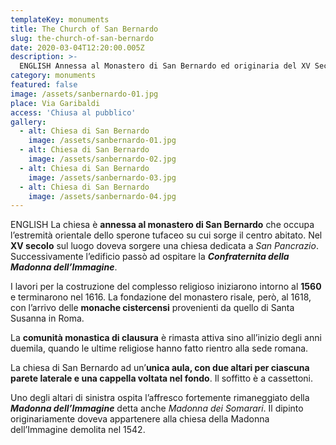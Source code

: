```yaml
---
templateKey: monuments
title: The Church of San Bernardo
slug: the-church-of-san-bernardo
date: 2020-03-04T12:20:00.005Z
description: >-
  ENGLISH Annessa al Monastero di San Bernardo ed originaria del XV Secolo ha ospitato prima la Confraternita della Madonna dell'Immagine e dal 1618 le monache cistercensi di clausura.
category: monuments
featured: false
image: /assets/sanbernardo-01.jpg
place: Via Garibaldi
access: 'Chiusa al pubblico'
gallery:
  - alt: Chiesa di San Bernardo
    image: /assets/sanbernardo-01.jpg
  - alt: Chiesa di San Bernardo
    image: /assets/sanbernardo-02.jpg
  - alt: Chiesa di San Bernardo
    image: /assets/sanbernardo-03.jpg
  - alt: Chiesa di San Bernardo
    image: /assets/sanbernardo-04.jpg
---
```

ENGLISH La chiesa è **annessa al monastero di San Bernardo** che occupa l’estremità orientale dello sperone tufaceo su cui sorge il centro abitato. Nel **XV secolo** sul luogo doveva sorgere una chiesa dedicata a _San Pancrazio_. Successivamente l’edificio passò ad ospitare la _**Confraternita della Madonna dell’Immagine**_.

I lavori per la costruzione del complesso religioso iniziarono intorno al **1560** e terminarono nel 1616. La fondazione del monastero risale, però, al 1618, con l’arrivo delle **monache cistercensi** provenienti da quello di Santa Susanna in Roma.

La **comunità monastica di clausura** è rimasta attiva sino all’inizio degli anni duemila, quando le ultime religiose hanno fatto rientro alla sede romana.

La chiesa di San Bernardo ad un’**unica aula, con due altari per ciascuna parete laterale e una cappella voltata nel fondo**. Il soffitto è a cassettoni.

Uno degli altari di sinistra ospita l’affresco fortemente rimaneggiato della _**Madonna dell’Immagine**_ detta anche _Madonna dei Somarari_. Il dipinto originariamente doveva appartenere alla chiesa della Madonna dell’Immagine demolita nel 1542.